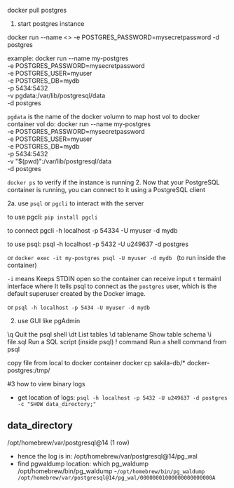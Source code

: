docker pull postgres

1. start postgres instance
	
docker run --name  <> -e POSTGRES_PASSWORD=mysecretpassword -d postgres

example: 
docker run --name my-postgres \
  -e POSTGRES_PASSWORD=mysecretpassword \
  -e POSTGRES_USER=myuser \
  -e POSTGRES_DB=mydb \
  -p 5434:5432 \
  -v pgdata:/var/lib/postgresql/data \
  -d postgres

`pgdata` is the name of the docker volumn
to map host vol to docker container vol do:
docker run --name my-postgres \
  -e POSTGRES_PASSWORD=mysecretpassword \
  -e POSTGRES_USER=myuser \
  -e POSTGRES_DB=mydb \
  -p 5434:5432 \
  -v "$(pwd)":/var/lib/postgresql/data \
  -d postgres

`docker ps` to verify if the instance is running 
2. Now that your PostgreSQL container is running, you can connect to it using a PostgreSQL client

2a. use `psql` or `pgcli` to interact with the server

to use pgcli: `pip install pgcli`

to connect
pgcli -h localhost -p 54334 -U myuser -d mydb

to use psql:
psql -h localhost -p 5432 -U u249637 -d postgres

or 
    `docker exec -it my-postgres psql -U myuser -d mydb `  (to run inside the container)
 
 `-i` means Keeps STDIN open so the container can receive input
 `t` termainl interface 
where It tells psql to connect as the `postgres` user, which is the default superuser created by the Docker image.

or 
`psql -h localhost -p 5434 -U myuser -d mydb`

2. use GUI like pgAdmin

\q	Quit the psql shell
\dt	List tables
\d tablename	Show table schema
\i file.sql	Run a SQL script (inside psql)
\! command	Run a shell command from psql


copy file from local to docker container
docker cp sakila-db/* docker-postgres:/tmp/

#3 how to view binary logs
- get location of logs: 
`psql -h localhost -p 5432 -U u249637 -d postgres -c "SHOW data_directory;"`

 data_directory          
---------------------------------
 /opt/homebrew/var/postgresql@14
(1 row)

- hence the log is in: /opt/homebrew/var/postgresql@14/pg_wal 
- find pgwaldump location: which pg_waldump
  /opt/homebrew/bin/pg_waldump
-`/opt/homebrew/bin/pg_waldump  /opt/homebrew/var/postgresql@14/pg_wal/00000001000000000000000A`